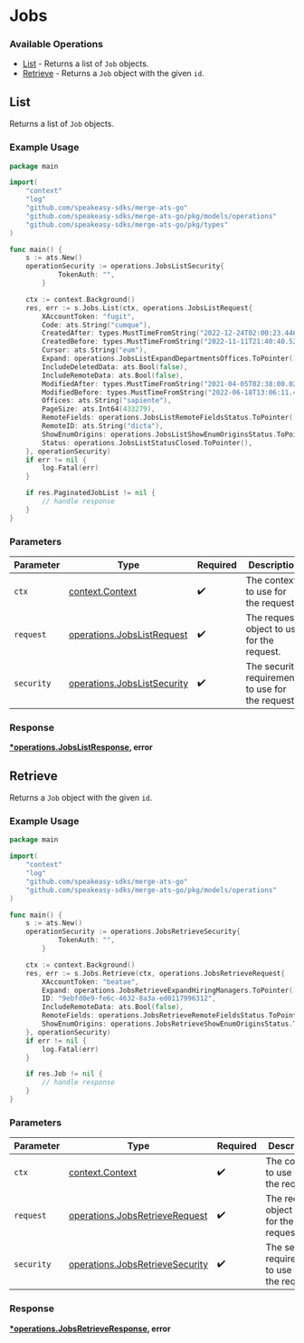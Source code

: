 # Jobs

### Available Operations

* [List](#list) - Returns a list of `Job` objects.
* [Retrieve](#retrieve) - Returns a `Job` object with the given `id`.

## List

Returns a list of `Job` objects.

### Example Usage

```go
package main

import(
	"context"
	"log"
	"github.com/speakeasy-sdks/merge-ats-go"
	"github.com/speakeasy-sdks/merge-ats-go/pkg/models/operations"
	"github.com/speakeasy-sdks/merge-ats-go/pkg/types"
)

func main() {
    s := ats.New()
    operationSecurity := operations.JobsListSecurity{
            TokenAuth: "",
        }

    ctx := context.Background()
    res, err := s.Jobs.List(ctx, operations.JobsListRequest{
        XAccountToken: "fugit",
        Code: ats.String("cumque"),
        CreatedAfter: types.MustTimeFromString("2022-12-24T02:00:23.446Z"),
        CreatedBefore: types.MustTimeFromString("2022-11-11T21:40:40.524Z"),
        Cursor: ats.String("eum"),
        Expand: operations.JobsListExpandDepartmentsOffices.ToPointer(),
        IncludeDeletedData: ats.Bool(false),
        IncludeRemoteData: ats.Bool(false),
        ModifiedAfter: types.MustTimeFromString("2021-04-05T02:38:00.020Z"),
        ModifiedBefore: types.MustTimeFromString("2022-06-18T13:06:11.480Z"),
        Offices: ats.String("sapiente"),
        PageSize: ats.Int64(433279),
        RemoteFields: operations.JobsListRemoteFieldsStatus.ToPointer(),
        RemoteID: ats.String("dicta"),
        ShowEnumOrigins: operations.JobsListShowEnumOriginsStatus.ToPointer(),
        Status: operations.JobsListStatusClosed.ToPointer(),
    }, operationSecurity)
    if err != nil {
        log.Fatal(err)
    }

    if res.PaginatedJobList != nil {
        // handle response
    }
}
```

### Parameters

| Parameter                                                                  | Type                                                                       | Required                                                                   | Description                                                                |
| -------------------------------------------------------------------------- | -------------------------------------------------------------------------- | -------------------------------------------------------------------------- | -------------------------------------------------------------------------- |
| `ctx`                                                                      | [context.Context](https://pkg.go.dev/context#Context)                      | :heavy_check_mark:                                                         | The context to use for the request.                                        |
| `request`                                                                  | [operations.JobsListRequest](../../models/operations/jobslistrequest.md)   | :heavy_check_mark:                                                         | The request object to use for the request.                                 |
| `security`                                                                 | [operations.JobsListSecurity](../../models/operations/jobslistsecurity.md) | :heavy_check_mark:                                                         | The security requirements to use for the request.                          |


### Response

**[*operations.JobsListResponse](../../models/operations/jobslistresponse.md), error**


## Retrieve

Returns a `Job` object with the given `id`.

### Example Usage

```go
package main

import(
	"context"
	"log"
	"github.com/speakeasy-sdks/merge-ats-go"
	"github.com/speakeasy-sdks/merge-ats-go/pkg/models/operations"
)

func main() {
    s := ats.New()
    operationSecurity := operations.JobsRetrieveSecurity{
            TokenAuth: "",
        }

    ctx := context.Background()
    res, err := s.Jobs.Retrieve(ctx, operations.JobsRetrieveRequest{
        XAccountToken: "beatae",
        Expand: operations.JobsRetrieveExpandHiringManagers.ToPointer(),
        ID: "9ebfd0e9-fe6c-4632-8a3a-ed0117996312",
        IncludeRemoteData: ats.Bool(false),
        RemoteFields: operations.JobsRetrieveRemoteFieldsStatus.ToPointer(),
        ShowEnumOrigins: operations.JobsRetrieveShowEnumOriginsStatus.ToPointer(),
    }, operationSecurity)
    if err != nil {
        log.Fatal(err)
    }

    if res.Job != nil {
        // handle response
    }
}
```

### Parameters

| Parameter                                                                          | Type                                                                               | Required                                                                           | Description                                                                        |
| ---------------------------------------------------------------------------------- | ---------------------------------------------------------------------------------- | ---------------------------------------------------------------------------------- | ---------------------------------------------------------------------------------- |
| `ctx`                                                                              | [context.Context](https://pkg.go.dev/context#Context)                              | :heavy_check_mark:                                                                 | The context to use for the request.                                                |
| `request`                                                                          | [operations.JobsRetrieveRequest](../../models/operations/jobsretrieverequest.md)   | :heavy_check_mark:                                                                 | The request object to use for the request.                                         |
| `security`                                                                         | [operations.JobsRetrieveSecurity](../../models/operations/jobsretrievesecurity.md) | :heavy_check_mark:                                                                 | The security requirements to use for the request.                                  |


### Response

**[*operations.JobsRetrieveResponse](../../models/operations/jobsretrieveresponse.md), error**

